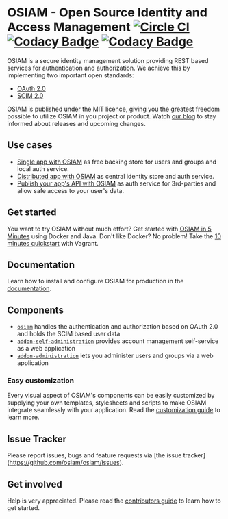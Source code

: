 # OSIAM - Open Source Identity and Access Management [![Circle CI](https://circleci.com/gh/osiam/osiam.svg?style=svg)](https://circleci.com/gh/osiam/osiam) [![Codacy Badge](https://api.codacy.com/project/badge/grade/c63f2618f4c64292ae47a1decf1a7270)](https://www.codacy.com/app/OSIAM/osiam) [![Codacy Badge](https://api.codacy.com/project/badge/coverage/c63f2618f4c64292ae47a1decf1a7270)](https://www.codacy.com/app/OSIAM/osiam)

OSIAM is a secure identity management solution providing REST based services for
authentication and authorization. We achieve this by implementing two important
open standards:

* [OAuth 2.0](http://oauth.net/2/)
* [SCIM 2.0](http://www.simplecloud.info/)

OSIAM is published under the MIT licence, giving you the greatest freedom
possible to utilize OSIAM in you project or product.
Watch [our blog](http://osiam.github.io/) to stay informed about releases and upcoming changes.

## Use cases

* [Single app with OSIAM](docs/single-app-use-case.md) as free backing store for
  users and groups and local auth service.
* [Distributed app with OSIAM](docs/distributed-app-use-case.md) as central
  identity store and auth service.
* [Publish your app's API with OSIAM](docs/protected-api-use-case.md) as auth
  service for 3rd-parties and allow safe access to your user's data.

## Get started

You want to try OSIAM without much effort? Get started with
[OSIAM in 5 Minutes](docs/osiam-in-5-minutes.md) using Docker and Java. Don't
like Docker? No problem! Take the
[10 minutes quickstart](docs/10-minutes-quickstart.md) with Vagrant.

## Documentation

Learn how to install and configure OSIAM for production in the
[documentation](docs/README.md).

## Components

* [`osiam`](https://github.com/osiam/osiam)
  handles the authentication and authorization based on OAuth 2.0 and holds the SCIM based user data
* [`addon-self-administration`](https://github.com/osiam/addon-self-administration)
  provides account management self-service as a web application
* [`addon-administration`](https://github.com/osiam/addon-administration)
  lets you administer users and groups via a web application

### Easy customization

Every visual aspect of OSIAM's components can be easily customized by supplying
your own templates, stylesheets and scripts to make OSIAM integrate seamlessly
with your application. Read the
[customization guide](docs/customization-guide.md) to learn more.

## Issue Tracker

Please report issues, bugs and feature requests via [the issue tracker]
(https://github.com/osiam/osiam/issues).

## Get involved

Help is very appreciated. Please read the
[contributors guide](CONTRIBUTING.md) to learn how to get started.
